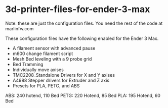 # 3d-printer-files-for-ender-3-max

Note: these are just the configuration files. You need the rest of the code at marlinfw.com

These configuration files have the following enabled for the Ender 3 Max.

- A filament sensor with advanced pause
- m600 change filament script
- Mesh Bed leveling with a 9 probe grid
- Bed Tramming
- Individually move axises
- TMC2208_Standalone Drivers for X and Y axises
- A4988 Stepper drivers for Extruder and Z axis
- Presets for PLA, PETG, and ABS

ABS: 240 hotend, 110 Bed
PETG: 220 Hotend, 85 Bed
PLA: 195 Hotend, 60 Bed
